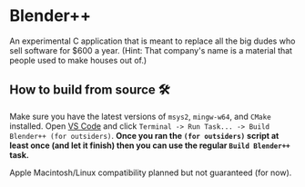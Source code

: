 # Blender++
An experimental C application that is meant to replace all the big dudes who sell software for $600 a year. (Hint: That company's name is a material that people used to make houses out of.)

## How to build from source 🛠️
Make sure you have the latest versions of `msys2`, `mingw-w64`, and `CMake` installed. Open [VS Code](https://github.com/microsoft/vscode.git) and click `Terminal -> Run Task... -> Build Blender++ (for outsiders)`. **Once you ran the `(for outsiders)` script at least once (and let it finish) then you can use the regular `Build Blender++` task.**

Apple Macintosh/Linux compatibility planned but not guaranteed (for now).